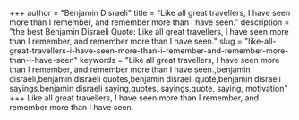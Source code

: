 +++
author = "Benjamin Disraeli"
title = "Like all great travellers, I have seen more than I remember, and remember more than I have seen."
description = "the best Benjamin Disraeli Quote: Like all great travellers, I have seen more than I remember, and remember more than I have seen."
slug = "like-all-great-travellers-i-have-seen-more-than-i-remember-and-remember-more-than-i-have-seen"
keywords = "Like all great travellers, I have seen more than I remember, and remember more than I have seen.,benjamin disraeli,benjamin disraeli quotes,benjamin disraeli quote,benjamin disraeli sayings,benjamin disraeli saying,quotes, sayings,quote, saying, motivation"
+++
Like all great travellers, I have seen more than I remember, and remember more than I have seen.
